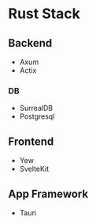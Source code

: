 # Rust Stack

## Backend

- Axum
- Actix

### DB

- SurrealDB
- Postgresql

## Frontend

- Yew
- SvelteKit

## App Framework

- Tauri
